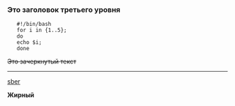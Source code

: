 ### Это заголовок третьего уровня


```Это код
   #!/bin/bash
   for i in {1..5};
   do
   echo $i;
   done
```

~~Это зачеркнутый текст~~

----

[sber](www.sber.ru)

**Жирный**
